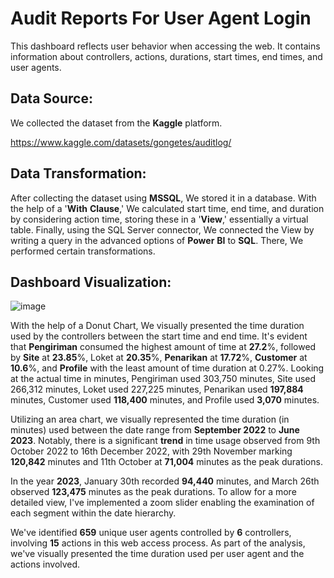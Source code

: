# Audit Reports For User Agent Login

This dashboard reflects user behavior when accessing the web. It contains information about controllers, actions, durations, start times, end times, and user agents.

## Data Source:
We collected the dataset from the **Kaggle** platform.



https://www.kaggle.com/datasets/gongetes/auditlog/

## Data Transformation:
After collecting the dataset using **MSSQL**, We stored it in a database. With the help of a '**With** **Clause**,' We calculated start time, end time, and duration by considering action time, storing these in a '**View**,' essentially a virtual table. Finally, using the SQL Server connector, We connected the View by writing a query in the advanced options of **Power** **BI** to **SQL**. There, We performed certain transformations.

## Dashboard Visualization:


![image](https://github.com/github-aapmor/PowerBI-Reports/assets/149660927/2d3a1b38-3848-4cc6-b5e4-912e4d544326)


With the help of a Donut Chart, We visually presented the time duration used by the controllers between the start time and end time. It's evident that **Pengiriman** consumed the highest amount of time at **27.2**%, followed by **Site** at **23.85**%, Loket at **20.35**%, **Penarikan** at **17.72**%, **Customer** at **10.6**%, and **Profile** with the least amount of time duration at 0.27%. Looking at the actual time in minutes, Pengiriman used 303,750 minutes, Site used 266,312 minutes, Loket used 227,225 minutes, Penarikan used **197,884** minutes, Customer used **118,400** minutes, and Profile used **3,070** minutes.

Utilizing an area chart, we visually represented the time duration (in minutes) used between the date range from **September 2022** to **June 2023**. Notably, there is a significant **trend** in time usage observed from 9th October 2022 to 16th December 2022, with 29th November marking **120,842** minutes and 11th October at **71,004** minutes as the peak durations.

In the year **2023**, January 30th recorded **94,440** minutes, and March 26th observed **123,475** minutes as the peak durations. To allow for a more detailed view, I've implemented a zoom slider enabling the examination of each segment within the date hierarchy.

We've identified **659** unique user agents controlled by **6** controllers, involving **15** actions in this web access process. As part of the analysis, we've visually presented the time duration used per user agent and the actions involved.
